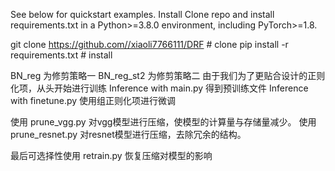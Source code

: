 See below for quickstart examples.
Install
Clone repo and install requirements.txt in a Python>=3.8.0 environment, including PyTorch>=1.8.

git clone https://github.com//xiaoli7766111/DRF  # clone
pip install -r requirements.txt  # install

BN_reg 为修剪策略一
BN_reg_st2 为修剪策略二
由于我们为了更贴合设计的正则化项，从头开始进行训练
Inference with main.py 得到预训练文件
Inference with finetune.py 使用组正则化项进行微调

使用 prune_vgg.py 对vgg模型进行压缩，使模型的计算量与存储量减少。
使用 prune_resnet.py 对resnet模型进行压缩，去除冗余的结构。

最后可选择性使用 retrain.py 恢复压缩对模型的影响 

